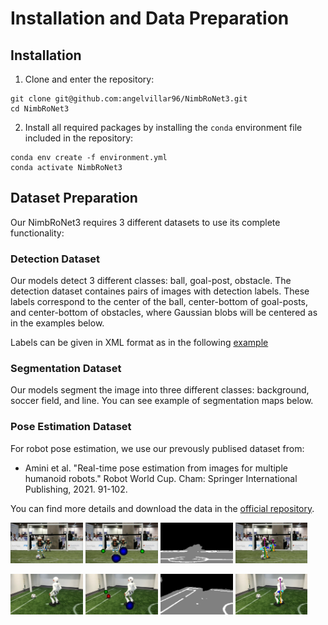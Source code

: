 # Installation and Data Preparation

## Installation

1. Clone and enter the repository:
```
git clone git@github.com:angelvillar96/NimbRoNet3.git
cd NimbRoNet3
```

2. Install all required packages by installing the ```conda``` environment file included in the repository:
```
conda env create -f environment.yml
conda activate NimbRoNet3
```



## Dataset Preparation

Our NimbRoNet3 requires 3 different datasets to use its complete functionality:


### Detection Dataset

Our models detect 3 different classes: ball, goal-post, obstacle.
The detection dataset containes pairs of images with detection labels.
These labels correspond to the center of the ball, center-bottom of goal-posts, and center-bottom of obstacles, where Gaussian blobs
will be centered as in the examples below.

Labels can be given in XML format as in the following [example](https://github.com/angelvillar96/NimbRoNet3/tree/master/resources/_example_xml.xml)



### Segmentation Dataset

Our models segment the image into three different classes: background, soccer field, and line.
You can see example of segmentation maps below.



### Pose Estimation Dataset

For robot pose estimation, we use our prevously publised dataset from:

 - Amini et al. "Real-time pose estimation from images for multiple humanoid robots." Robot World Cup. Cham: Springer International Publishing, 2021. 91-102.


You can find more details and download the data in the [official repository](https://github.com/AIS-Bonn/HumanoidRobotPoseEstimation/tree/main).



<p float="left">
    <img src="_example2_img.png" width="23%"/>
    <img src="_example2_det.png" width="23%"/>
    <img src="_example2_seg.png" width="23%"/>
    <img src="_example2_pose.png" width="23%"/>
</p>

<p float="left">
    <img src="_example_img.png" width="23%"/>
    <img src="_example_det.png" width="23%"/>
    <img src="_example_seg.png" width="23%"/>
    <img src="_example_pose.png" width="23%"/>
</p>

